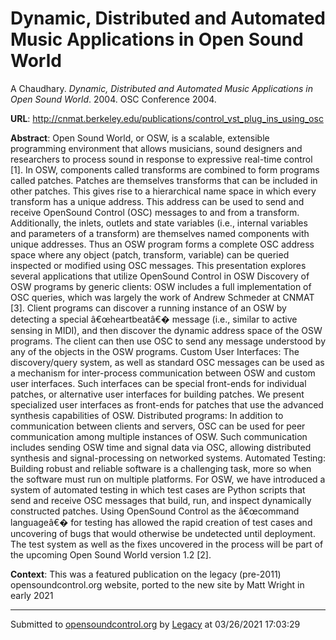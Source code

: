 # Dynamic, Distributed and Automated Music Applications in Open Sound World

A Chaudhary. *Dynamic, Distributed and Automated Music Applications in Open Sound World*. 2004.  OSC Conference 2004. 

**URL**: <http://cnmat.berkeley.edu/publications/control_vst_plug_ins_using_osc>

**Abstract**: Open Sound World, or OSW, is a scalable, extensible programming environment that allows musicians, sound designers and researchers to process sound in response to expressive real-time control [1]. In OSW, components called transforms are combined to form programs called patches. Patches are themselves transforms that can be included in other patches. This gives rise to a hierarchical name space in which every transform has a unique address. This address can be used to send and receive OpenSound Control (OSC) messages to and from a transform. Additionally, the inlets, outlets and state variables (i.e., internal variables and parameters of a transform) are themselves named components with unique addresses. Thus an OSW program forms a complete OSC address space where any object (patch, transform, variable) can be queried inspected or modified using OSC messages. This presentation explores several applications that utilize OpenSound Control in OSW Discovery of OSW programs by generic clients: OSW includes a full implementation of OSC queries, which was largely the work of Andrew Schmeder at CNMAT [3]. Client programs can discover a running instance of an OSW by detecting a special â€œheartbeatâ€� message (i.e., similar to active sensing in MIDI), and then discover the dynamic address space of the OSW programs. The client can then use OSC to send any message understood by any of the objects in the OSW programs. Custom User Interfaces: The discovery/query system, as well as standard OSC messages can be used as a mechanism for inter-process communication between OSW and custom user interfaces. Such interfaces can be special front-ends for individual patches, or alternative user interfaces for building patches. We present specialized user interfaces as front-ends for patches that use the advanced synthesis capabilities of OSW. Distributed programs: In addition to communication between clients and servers, OSC can be used for peer communication among multiple instances of OSW. Such communication includes sending OSW time and signal data via OSC, allowing distributed synthesis and signal-processing on networked systems. Automated Testing: Building robust and reliable software is a challenging task, more so when the software must run on multiple platforms. For OSW, we have introduced a system of automated testing in which test cases are Python scripts that send and receive OSC messages that build, run, and inspect dynamically constructed patches. Using OpenSound Control as the â€œcommand languageâ€� for testing has allowed the rapid creation of test cases and uncovering of bugs that would otherwise be undetected until deployment. The test system as well as the fixes uncovered in the process will be part of the upcoming Open Sound World version 1.2 [2].

**Context**: This was a featured publication on the legacy (pre-2011) opensoundcontrol.org website, ported to the new site by Matt Wright in early 2021

---
Submitted to [opensoundcontrol.org](https://opensoundcontrol.org) by [Legacy](https://web.archive.org) at 03/26/2021 17:03:29

